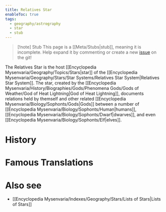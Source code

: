 ```yaml
---
title: Relatives Star
enableToc: true
tags:
  - geography/astrography
  - star
  - stub
---
```


> [!note] Stub
> This page is a [[Meta/Stubs|stub]], meaning it is incomplete. Help expand it by commenting or create a new [issue](https://github.com/RagtimeGal/quartz--encyclopedia-mysenvaria/issues/new/choose) on the git!

The Relatives Star is the host [[Encyclopedia Mysenvaria/Geography/Topics/Stars|star]] of the [[Encyclopedia Mysenvaria/Geography/Stars/Star Systems/Relatives Star System|Relatives Star System]]. The star, created by the [[Encyclopedia Mysenvaria/History/Biographies/Gods/Phenomena Gods/Gods of Weather/God of Heat Lightning|God of Heat Lightning]], documents relations held by themself and other related [[Encyclopedia Mysenvaria/Biology/Sophonts/Gods|Gods]] between a number of [[Encyclopedia Mysenvaria/Biology/Sophonts/Human|humans]], [[Encyclopedia Mysenvaria/Biology/Sophonts/Dwarf|dwarves]], and even [[Encyclopedia Mysenvaria/Biology/Sophonts/Elf|elves]]. 
# History

# Famous Translations

# Also see
- [[Encyclopedia Mysenvaria/Indexes/Geography/Stars/Lists of Stars|Lists of Stars]]
